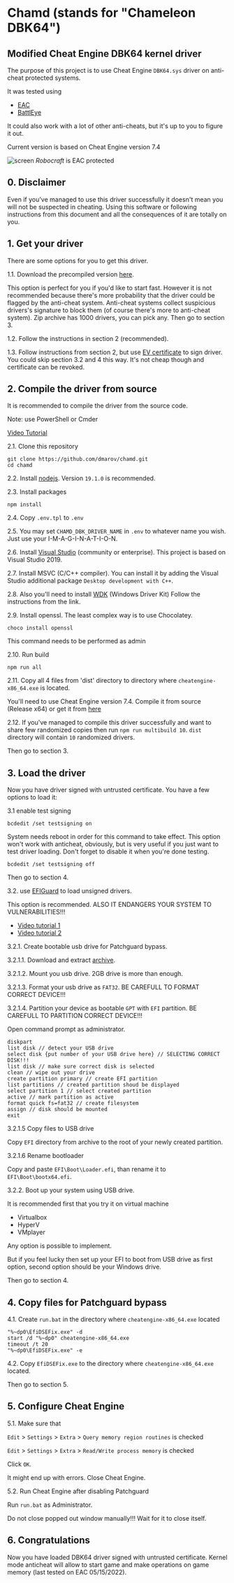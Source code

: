 # Chamd (stands for "Chameleon DBK64")

## Modified Cheat Engine DBK64 kernel driver

The purpose of this project is to use Cheat Engine `DBK64.sys` driver on anti-cheat
protected systems.

It was tested using

- [EAC](https://www.easy.ac/en-us/partners/)
- [BattlEye](https://www.battleye.com/)

It could also work with a lot of other anti-cheats, but it's up to you to figure
it out.

Current version is based on Cheat Engine version 7.4

![screen](images/screen.png "Screen")
*Robocraft* is EAC protected

## 0. Disclaimer

Even if you've managed to use this driver successfully it doesn't mean you will
not be suspected in cheating. Using this software or following instructions from
this document and all the consequences of it are totally on you.

## 1. Get your driver

There are some options for you to get this driver.

1.1. Download the precompiled version [here](https://github.com/dmarov/chamd/releases/download/v1.3/multibuild.zip).

This option is perfect for you if you'd like to start fast.
However it is not recommended because there's more probability that the driver
could be flagged by the anti-cheat system.
Anti-cheat systems collect suspicious drivers's signature to block them
(of course there's more to anti-cheat system).
Zip archive has 1000 drivers, you can pick any. Then go to section 3.

1.2. Follow the instructions in section 2 (recommended).

1.3. Follow instructions from section 2, but use
[EV certificate](https://learn.microsoft.com/en-us/windows-hardware/drivers/dashboard/code-signing-cert-manage)
to sign driver. You could skip section 3.2 and 4 this way. It's not cheap though
and certificate can be revoked.

## 2. Compile the driver from source

It is recommended to compile the driver from the source code.

Note: use PowerShell or Cmder

[Video Tutorial](https://www.youtube.com/watch?v=7ARwpxZPpE8)

2.1. Clone this repository

```shell
git clone https://github.com/dmarov/chamd.git
cd chamd
```

2.2. Install [nodejs](https://nodejs.org/en/). Version `19.1.0` is recommended.

2.3. Install packages

```shell
npm install
```

2.4. Copy `.env.tpl` to `.env`

2.5. You may set `CHAMD_DBK_DRIVER_NAME` in `.env` to whatever name you wish.
Just use your I-M-A-G-I-N-A-T-I-O-N.

2.6. Install [Visual Studio](https://visualstudio.microsoft.com/thank-you-downloading-visual-studio/?sku=Community&rel=16)
(community or enterprise). This project is based on Visual Studio 2019.

2.7. Install MSVC (C/C++ compiler). You can install it by adding the Visual Studio
additional package `Desktop development with C++`.

2.8. Also you'll need to install [WDK](https://docs.microsoft.com/en-us/windows-hardware/drivers/download-the-wdk)
(Windows Driver Kit)
Follow the instructions from the link.

2.9. Install openssl. The least complex way is to use Chocolatey.

```shell
choco install openssl
```

This command needs to be performed as admin

2.10. Run build

```shell
npm run all
```

2.11. Copy all 4 files from 'dist' directory to directory where `cheatengine-x86_64.exe`
is located.

You'll need to use Cheat Engine version 7.4. Compile it from source (Release x64)
or get it from [here](https://github.com/dmarov/cheat-engine/releases/tag/7.4)

2.12. If you've managed to compile this driver successfully and want to share few
randomized copies then run `npm run multibuild 10`. `dist` directory will
contain `10` randomized drivers.

Then go to section 3.

## 3. Load the driver

Now you have driver signed with untrusted certificate.
You have a few options to load it:

3.1 enable test signing

```shell
bcdedit /set testsigning on
```

System needs reboot in order for this command to take effect.
This option won't work with anticheat, obviously, but is very useful if you just
want to test driver loading. Don't forget to disable it when you're done testing.

```shell
bcdedit /set testsigning off
```

Then go to section 4.

3.2. use [EFIGuard](https://github.com/Mattiwatti/EfiGuard) to load unsigned drivers.

This option is recommended. ALSO IT ENDANGERS YOUR SYSTEM TO VULNERABILITIES!!!

- [Video tutorial 1](https://www.youtube.com/watch?v=EJGuJp2fqpM)
- [Video tutorial 2](https://www.youtube.com/watch?v=zsw3xoG3zgs)

3.2.1. Create bootable usb drive for Patchguard bypass.

3.2.1.1. Download and extract [archive](https://github.com/Mattiwatti/EfiGuard/releases/download/v1.2.1/EfiGuard-v1.2.1.zip).

3.2.1.2. Mount you usb drive. 2GB drive is more than enough.

3.2.1.3. Format your usb drive as `FAT32`. BE CAREFULL TO FORMAT CORRECT DEVICE!!!

3.2.1.4. Partition your device as bootable `GPT` with `EFI` partition.
BE CAREFULL TO PARTITION CORRECT DEVICE!!!

Open command prompt as administrator.

```shell
diskpart
list disk // detect your USB drive
select disk {put number of your USB drive here} // SELECTING CORRECT DISK!!!
list disk // make sure correct disk is selected
clean // wipe out your drive
create partition primary // create EFI partition
list partitions // created partition shoud be displayed
select partition 1 // select created partition
active // mark partition as active
format quick fs=fat32 // create filesystem
assign // disk should be mounted
exit
```

3.2.1.5 Copy files to USB drive

Copy `EFI` directory from archive to the root of your newly created partition.

3.2.1.6 Rename bootloader

Copy and paste `EFI\Boot\Loader.efi`, than rename it to `EFI\Boot\bootx64.efi`.

3.2.2. Boot up your system using USB drive.

It is recommended first that you try it on virtual machine

- Virtualbox
- HyperV
- VMplayer

Any option is possible to implement.

But if you feel lucky then set up your EFI to boot from USB drive as first option,
second option should be your Windows drive.

Then go to section 4.

## 4. Copy files for Patchguard bypass

4.1. Create `run.bat` in the directory where `cheatengine-x86_64.exe` located

```shell
"%~dp0\EfiDSEFix.exe" -d
start /d "%~dp0" cheatengine-x86_64.exe
timeout /t 20
"%~dp0\EfiDSEFix.exe" -e
```

4.2. Copy `EfiDSEFix.exe` to the directory where `cheatengine-x86_64.exe` located.

Then go to section 5.

## 5. Configure Cheat Engine

5.1. Make sure that

`Edit` > `Settings` > `Extra` > `Query memory region routines` is checked

`Edit` > `Settings` > `Extra` > `Read/Write process memory` is checked

Click `OK`.

It might end up with errors. Close Cheat Engine.

5.2. Run Cheat Engine after disabling Patchguard

Run `run.bat` as Administrator.

Do not close popped out window manually!!! Wait for it to close itself.

## 6. Congratulations

Now you have loaded DBK64 driver signed with untrusted certificate.
Kernel mode anticheat will allow to start game and make operations on game memory
(last tested on EAC 05/15/2022).
